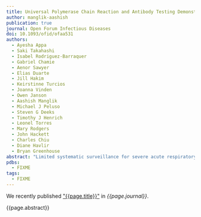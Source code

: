 ```yaml
---
title: Universal Polymerase Chain Reaction and Antibody Testing Demonstrate Little to No Transmission of Severe Acute Respiratory Syndrome Coronavirus 2 in a Rural Community
author: manglik-aashish
publication: true
journal: Open Forum Infectious Diseases
doi: 10.1093/ofid/ofaa531
authors:
  - Ayesha Appa
  - Saki Takahashi
  - Isabel Rodriguez-Barraquer
  - Gabriel Chamie
  - Aenor Sawyer
  - Elias Duarte
  - Jill Hakim
  - Keirstinne Turcios
  - Joanna Vinden
  - Owen Janson
  - Aashish Manglik
  - Michael J Peluso
  - Steven G Deeks
  - Timothy J Henrich
  - Leonel Torres
  - Mary Rodgers
  - John Hackett
  - Charles Chiu
  - Diane Havlir
  - Bryan Greenhouse
abstract: "Limited systematic surveillance for severe acute respiratory syndrome coronavirus 2 (SARS-CoV-2) in the early months of the US epidemic curtailed accurate appraisal of transmission intensity. Our objective was to perform case detection of an entire rural community to quantify SARS-CoV-2 transmission using polymerase chain reaction (PCR) and antibody testing."
pdbs:
  - FIXME
tags:
  - FIXME
---
```


We recently published ["{{page.title}}"](https://doi.org/{{page.doi}}) in *{{page.journal}}*.

{{page.abstract}}